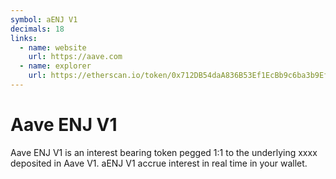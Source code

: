 ```yaml
---
symbol: aENJ V1
decimals: 18
links:
  - name: website
    url: https://aave.com
  - name: explorer
    url: https://etherscan.io/token/0x712DB54daA836B53Ef1EcBb9c6ba3b9Efb073F40
---
```


# Aave ENJ V1

Aave ENJ V1 is an interest bearing token pegged 1:1 to the underlying xxxx deposited in Aave V1. aENJ V1 accrue interest in real time in your wallet.
